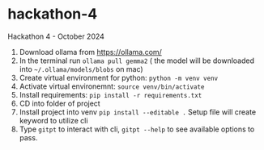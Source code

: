 # hackathon-4
Hackathon 4 - October 2024

1. Download ollama from https://ollama.com/
2. In the terminal run `ollama pull gemma2`
   ( the model will be downloaded into `~/.ollama/models/blobs` on mac)
3. Create virtual environment for python: `python -m venv venv`
4. Activate virtual environemnt: `source venv/bin/activate`
5. Install requirements: `pip install -r requirements.txt`
6. CD into folder of project
7. Install project into venv `pip install --editable .` Setup file will create keyword to utilize cli
8. Type `gitpt` to interact with cli, `gitpt --help` to see available options to pass.